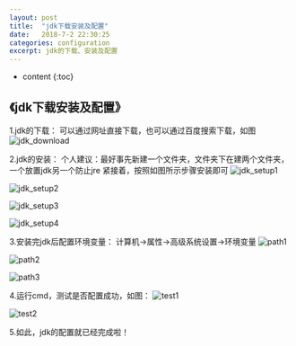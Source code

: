 ```yaml
---
layout: post
title:  "jdk下载安装及配置"
date:   2018-7-2 22:30:25
categories: configuration
excerpt: jdk的下载、安装及配置
---
```


* content
{:toc}

## 《jdk下载安装及配置》

 1.jdk的下载：
  可以通过网址直接下载，也可以通过百度搜索下载，如图
  ![jdk_download]({{"/css/pics/myseventhblog/jdk_download.png"}})

 2.jdk的安装：
  个人建议：最好事先新建一个文件夹，文件夹下在建两个文件夹，一个放置jdk另一个防止jre
  紧接着，按照如图所示步骤安装即可
  ![jdk_setup1]({{"/css/pics/myseventhblog/jdk_setup1.PNG"}})
  
  ![jdk_setup2]({{"/css/pics/myseventhblog/jdk_setup2.PNG"}})
  
  ![jdk_setup3]({{"/css/pics/myseventhblog/jdk_setup3.PNG"}})
  
  ![jdk_setup4]({{"/css/pics/myseventhblog/jdk_setup4.PNG"}})
  
 3.安装完jdk后配置环境变量：
  计算机->属性->高级系统设置->环境变量
  ![path1]({{"/css/pics/myseventhblog/path1.PNG"}})
  
  ![path2]({{"/css/pics/myseventhblog/path2.PNG"}})
  
  ![path3]({{"/css/pics/myseventhblog/path3.PNG"}})

4.运行cmd，测试是否配置成功，如图：
 ![test1]({{"/css/pics/myseventhblog/test1.PNG"}})
 
 ![test2]({{"/css/pics/myseventhblog/test2.PNG"}})
 
5.如此，jdk的配置就已经完成啦！